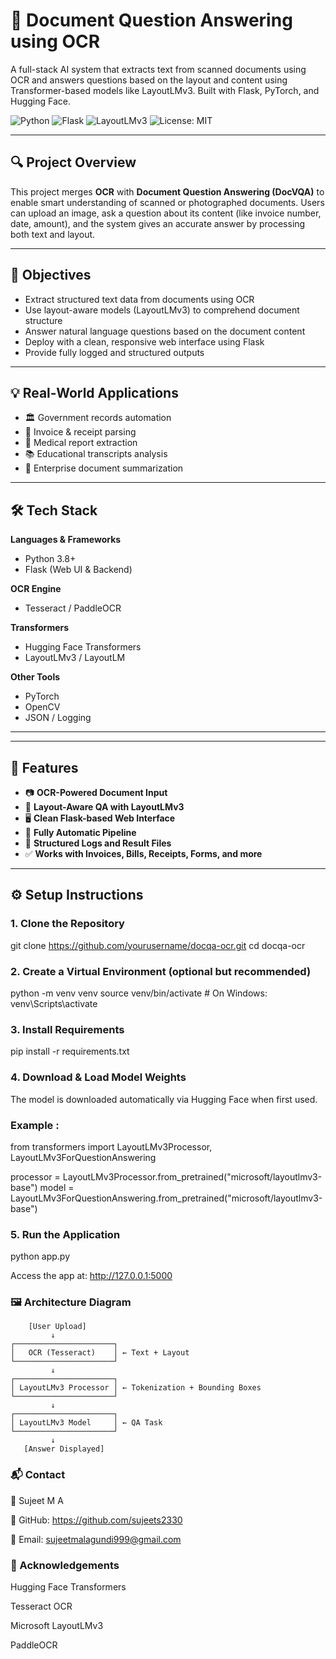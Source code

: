  # 🧠 Document Question Answering using OCR

A full-stack AI system that extracts text from scanned documents using OCR and answers questions based on the layout and content using Transformer-based models like LayoutLMv3. Built with Flask, PyTorch, and Hugging Face.

![Python](https://img.shields.io/badge/Python-3.8%2B-blue.svg)
![Flask](https://img.shields.io/badge/Flask-WebApp-lightgrey)
![LayoutLMv3](https://img.shields.io/badge/Model-LayoutLMv3-green)
![License: MIT](https://img.shields.io/badge/License-MIT-yellow.svg)

---

## 🔍 Project Overview

This project merges **OCR** with **Document Question Answering (DocVQA)** to enable smart understanding of scanned or photographed documents. Users can upload an image, ask a question about its content (like invoice number, date, amount), and the system gives an accurate answer by processing both text and layout.

---

## 🎯 Objectives

- Extract structured text data from documents using OCR
- Use layout-aware models (LayoutLMv3) to comprehend document structure
- Answer natural language questions based on the document content
- Deploy with a clean, responsive web interface using Flask
- Provide fully logged and structured outputs

---

## 💡 Real-World Applications

- 🏛 Government records automation
- 🧾 Invoice & receipt parsing
- 🏥 Medical report extraction
- 📚 Educational transcripts analysis
- 📑 Enterprise document summarization

---

## 🛠️ Tech Stack

**Languages & Frameworks**
- Python 3.8+
- Flask (Web UI & Backend)

**OCR Engine**
- Tesseract / PaddleOCR

**Transformers**
- Hugging Face Transformers
- LayoutLMv3 / LayoutLM

**Other Tools**
- PyTorch
- OpenCV
- JSON / Logging

---



---

## 🚀 Features

- 📷 **OCR-Powered Document Input**
- 🧠 **Layout-Aware QA with LayoutLMv3**
- 🖥 **Clean Flask-based Web Interface**
- 🔄 **Fully Automatic Pipeline**
- 📂 **Structured Logs and Result Files**
- ✅ **Works with Invoices, Bills, Receipts, Forms, and more**

---

## ⚙️ Setup Instructions

### 1. Clone the Repository
 
git clone https://github.com/yourusername/docqa-ocr.git
cd docqa-ocr

### 2. Create a Virtual Environment (optional but recommended)
python -m venv venv
source venv/bin/activate  # On Windows: venv\Scripts\activate

### 3. Install Requirements
pip install -r requirements.txt

### 4. Download & Load Model Weights
The model is downloaded automatically via Hugging Face when first used.

 ###  Example :

from transformers import LayoutLMv3Processor, LayoutLMv3ForQuestionAnswering

processor = LayoutLMv3Processor.from_pretrained("microsoft/layoutlmv3-base")
model = LayoutLMv3ForQuestionAnswering.from_pretrained("microsoft/layoutlmv3-base")

###  5. Run the Application
python app.py 

Access the app at: http://127.0.0.1:5000

 ###  🖼 Architecture Diagram
        [User Upload]
             ↓
    ┌──────────────────────┐
    │   OCR (Tesseract)    │ ← Text + Layout
    └──────────────────────┘
             ↓
    ┌──────────────────────┐
    │ LayoutLMv3 Processor │ ← Tokenization + Bounding Boxes
    └──────────────────────┘
             ↓
    ┌──────────────────────┐
    │ LayoutLMv3 Model     │ ← QA Task
    └──────────────────────┘
             ↓
       [Answer Displayed]
       
### 📬 Contact
👤 Sujeet M A

🔗 GitHub: https://github.com/sujeets2330

📧 Email: sujeetmalagundi999@gmail.com


### 🙏 Acknowledgements
Hugging Face Transformers

Tesseract OCR

Microsoft LayoutLMv3

PaddleOCR
